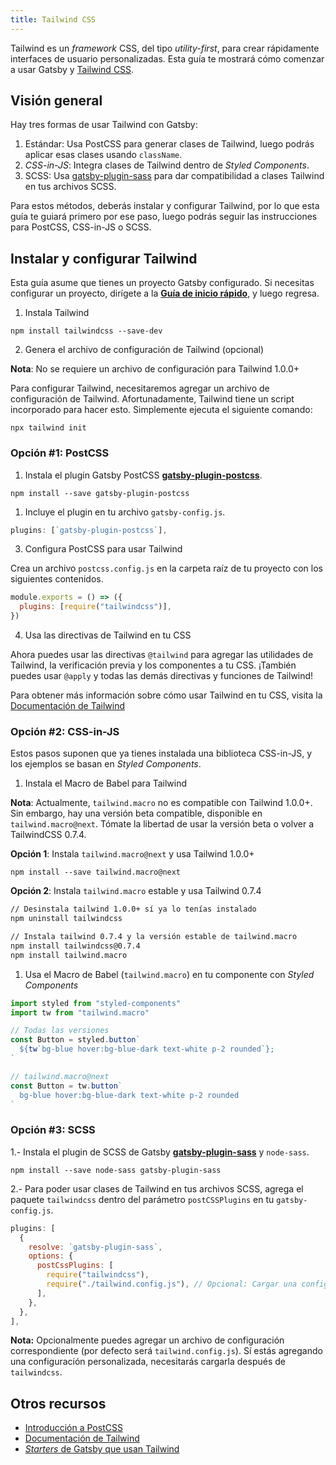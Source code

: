 ```yaml
---
title: Tailwind CSS
---
```


Tailwind es un _framework_ CSS, del tipo _utility-first_, para crear rápidamente interfaces de usuario personalizadas. Esta guía te mostrará cómo comenzar a usar Gatsby y [Tailwind CSS](https://tailwindcss.com/).

## Visión general

Hay tres formas de usar Tailwind con Gatsby:

1. Estándar: Usa PostCSS para generar clases de Tailwind, luego podrás aplicar esas clases usando `className`.
2. _CSS-in-JS_: Integra clases de Tailwind dentro de _Styled Components_.
3. SCSS: Usa [gatsby-plugin-sass](/packages/gatsby-plugin-sass) para dar compatibilidad a clases Tailwind en tus archivos SCSS.

Para estos métodos, deberás instalar y configurar Tailwind, por lo que esta guía te guiará primero por ese paso, luego podrás seguir las instrucciones para PostCSS, CSS-in-JS o SCSS.

## Instalar y configurar Tailwind

Esta guía asume que tienes un proyecto Gatsby configurado. Si necesitas configurar un proyecto, dirígete a la [**Guía de inicio rápido**](/docs/quick-start), y luego regresa.

1. Instala Tailwind

```shell
npm install tailwindcss --save-dev
```

2. Genera el archivo de configuración de Tailwind (opcional)

**Nota**: No se requiere un archivo de configuración para Tailwind 1.0.0+

Para configurar Tailwind, necesitaremos agregar un archivo de configuración de Tailwind. Afortunadamente, Tailwind tiene un script incorporado para hacer esto. Simplemente ejecuta el siguiente comando:

```shell
npx tailwind init
```

### Opción #1: PostCSS

1.  Instala el plugin Gatsby PostCSS [**gatsby-plugin-postcss**](/packages/gatsby-plugin-postcss).

```shell
npm install --save gatsby-plugin-postcss
```

1.  Incluye el plugin en tu archivo `gatsby-config.js`.

```javascript:title=gatsby-config.js
plugins: [`gatsby-plugin-postcss`],
```

3. Configura PostCSS para usar Tailwind

Crea un archivo `postcss.config.js` en la carpeta raíz de tu proyecto con los siguientes contenidos.

```javascript:title=postcss.config.js
module.exports = () => ({
  plugins: [require("tailwindcss")],
})
```

4. Usa las directivas de Tailwind en tu CSS

Ahora puedes usar las directivas `@tailwind` para agregar las utilidades de Tailwind, la verificación previa y los componentes a tu CSS. ¡También puedes usar `@apply` y todas las demás directivas y funciones de Tailwind!

Para obtener más información sobre cómo usar Tailwind en tu CSS, visita la [Documentación de Tailwind](https://tailwindcss.com/docs/installation#3-use-tailwind-in-your-css)

### Opción #2: CSS-in-JS

Estos pasos suponen que ya tienes instalada una biblioteca CSS-in-JS, y los ejemplos se basan en _Styled Components_.

1. Instala el Macro de Babel para Tailwind

**Nota**: Actualmente, `tailwind.macro` no es compatible con Tailwind 1.0.0+. Sin embargo, hay una versión beta compatible, disponible en `tailwind.macro@next`. Tómate la libertad de usar la versión beta o volver a TailwindCSS 0.7.4.

**Opción 1**: Instala `tailwind.macro@next` y usa Tailwind 1.0.0+

```shell
npm install --save tailwind.macro@next
```

**Opción 2**: Instala `tailwind.macro` estable y usa Tailwind 0.7.4

```bash
// Desinstala tailwind 1.0.0+ sí ya lo tenías instalado
npm uninstall tailwindcss

// Instala tailwind 0.7.4 y la versión estable de tailwind.macro
npm install tailwindcss@0.7.4
npm install tailwind.macro
```

1. Usa el Macro de Babel (`tailwind.macro`) en tu componente con _Styled Components_

```javascript
import styled from "styled-components"
import tw from "tailwind.macro"

// Todas las versiones
const Button = styled.button`
  ${tw`bg-blue hover:bg-blue-dark text-white p-2 rounded`};
`

// tailwind.macro@next
const Button = tw.button`
  bg-blue hover:bg-blue-dark text-white p-2 rounded
`
```

### Opción #3: SCSS

1.- Instala el plugin de SCSS de Gatsby [**gatsby-plugin-sass**](/packages/gatsby-plugin-sass) y `node-sass`.

```shell
npm install --save node-sass gatsby-plugin-sass
```

2.- Para poder usar clases de Tailwind en tus archivos SCSS, agrega el paquete `tailwindcss` dentro del parámetro `postCSSPlugins` en tu `gatsby-config.js`.

```javascript:title=gatsby-config.js
plugins: [
  {
    resolve: `gatsby-plugin-sass`,
    options: {
      postCssPlugins: [
        require("tailwindcss"),
        require("./tailwind.config.js"), // Opcional: Cargar una configuración personalizada de Tailwind
      ],
    },
  },
],
```

**Nota:** Opcionalmente puedes agregar un archivo de configuración correspondiente (por defecto será `tailwind.config.js`).
Sí estás agregando una configuración personalizada, necesitarás cargarla después de `tailwindcss`.

## Otros recursos

- [Introducción a PostCSS](https://www.smashingmagazine.com/2015/12/introduction-to-postcss/)
- [Documentación de Tailwind](https://tailwindcss.com/)
- [*Starters* de Gatsby que usan Tailwind](/starters/?c=Styling%3ATailwind&v=2)
